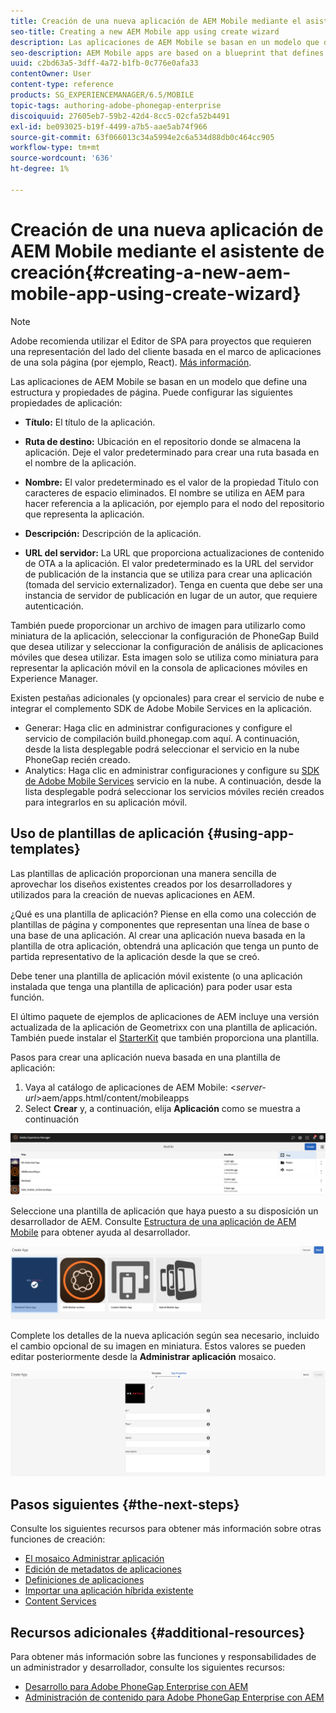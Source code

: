 ```yaml
---
title: Creación de una nueva aplicación de AEM Mobile mediante el asistente de creación
seo-title: Creating a new AEM Mobile app using create wizard
description: Las aplicaciones de AEM Mobile se basan en un modelo que define una estructura y propiedades de página. Siga esta página para obtener información sobre cómo crear una nueva aplicación basada en una plantilla de aplicación.
seo-description: AEM Mobile apps are based on a blueprint that defines a page structure and properties. Follow this page to learn about how to create a new app based on an app template.
uuid: c2bd63a5-3dff-4a72-b1fb-0c776e0afa33
contentOwner: User
content-type: reference
products: SG_EXPERIENCEMANAGER/6.5/MOBILE
topic-tags: authoring-adobe-phonegap-enterprise
discoiquuid: 27605eb7-59b2-42d4-8cc5-02cfa52b4491
exl-id: be093025-b19f-4499-a7b5-aae5ab74f966
source-git-commit: 63f066013c34a5994e2c6a534d88db0c464cc905
workflow-type: tm+mt
source-wordcount: '636'
ht-degree: 1%

---
```


# Creación de una nueva aplicación de AEM Mobile mediante el asistente de creación{#creating-a-new-aem-mobile-app-using-create-wizard}

>[!NOTE]
>
>Adobe recomienda utilizar el Editor de SPA para proyectos que requieren una representación del lado del cliente basada en el marco de aplicaciones de una sola página (por ejemplo, React). [Más información](/help/sites-developing/spa-overview.md).

Las aplicaciones de AEM Mobile se basan en un modelo que define una estructura y propiedades de página. Puede configurar las siguientes propiedades de aplicación:

* **Título:** El título de la aplicación.
* **Ruta de destino:** Ubicación en el repositorio donde se almacena la aplicación. Deje el valor predeterminado para crear una ruta basada en el nombre de la aplicación.

* **Nombre:** El valor predeterminado es el valor de la propiedad Título con caracteres de espacio eliminados. El nombre se utiliza en AEM para hacer referencia a la aplicación, por ejemplo para el nodo del repositorio que representa la aplicación.
* **Descripción:** Descripción de la aplicación.
* **URL del servidor:** La URL que proporciona actualizaciones de contenido de OTA a la aplicación. El valor predeterminado es la URL del servidor de publicación de la instancia que se utiliza para crear una aplicación (tomada del servicio externalizador). Tenga en cuenta que debe ser una instancia de servidor de publicación en lugar de un autor, que requiere autenticación.

También puede proporcionar un archivo de imagen para utilizarlo como miniatura de la aplicación, seleccionar la configuración de PhoneGap Build que desea utilizar y seleccionar la configuración de análisis de aplicaciones móviles que desea utilizar. Esta imagen solo se utiliza como miniatura para representar la aplicación móvil en la consola de aplicaciones móviles en Experience Manager.

Existen pestañas adicionales (y opcionales) para crear el servicio de nube e integrar el complemento SDK de Adobe Mobile Services en la aplicación.

* Generar: Haga clic en administrar configuraciones y configure el servicio de compilación build.phonegap.com aquí. A continuación, desde la lista desplegable podrá seleccionar el servicio en la nube PhoneGap recién creado.
* Analytics: Haga clic en administrar configuraciones y configure su [SDK de Adobe Mobile Services](https://experienceleague.adobe.com/docs/mobile-services/using/home.html) servicio en la nube. A continuación, desde la lista desplegable podrá seleccionar los servicios móviles recién creados para integrarlos en su aplicación móvil.

## Uso de plantillas de aplicación {#using-app-templates}

Las plantillas de aplicación proporcionan una manera sencilla de aprovechar los diseños existentes creados por los desarrolladores y utilizados para la creación de nuevas aplicaciones en AEM.

¿Qué es una plantilla de aplicación? Piense en ella como una colección de plantillas de página y componentes que representan una línea de base o una base de una aplicación.
Al crear una aplicación nueva basada en la plantilla de otra aplicación, obtendrá una aplicación que tenga un punto de partida representativo de la aplicación desde la que se creó.

Debe tener una plantilla de aplicación móvil existente (o una aplicación instalada que tenga una plantilla de aplicación) para poder usar esta función.

El último paquete de ejemplos de aplicaciones de AEM incluye una versión actualizada de la aplicación de Geometrixx con una plantilla de aplicación. También puede instalar el [StarterKit](https://github.com/Adobe-Marketing-Cloud-Apps/aem-phonegap-starter-kit) que también proporciona una plantilla.

Pasos para crear una aplicación nueva basada en una plantilla de aplicación:

1. Vaya al catálogo de aplicaciones de AEM Mobile: &lt;*server-url*>aem/apps.html/content/mobileapps
1. Select **Crear** y, a continuación, elija **Aplicación** como se muestra a continuación

![chlimage_1-158](assets/chlimage_1-158.png)

Seleccione una plantilla de aplicación que haya puesto a su disposición un desarrollador de AEM. Consulte [Estructura de una aplicación de AEM Mobile](/help/mobile/phonegap-structure-an-app.md) para obtener ayuda al desarrollador.

![chlimage_1-159](assets/chlimage_1-159.png)

Complete los detalles de la nueva aplicación según sea necesario, incluido el cambio opcional de su imagen en miniatura. Estos valores se pueden editar posteriormente desde la **Administrar aplicación** mosaico.

![chlimage_1-160](assets/chlimage_1-160.png)

## Pasos siguientes {#the-next-steps}

Consulte los siguientes recursos para obtener más información sobre otras funciones de creación:

* [El mosaico Administrar aplicación](/help/mobile/phonegap-app-details-tile.md)
* [Edición de metadatos de aplicaciones](/help/mobile/phonegap-editmetadata.md)
* [Definiciones de aplicaciones](/help/mobile/phonegap-app-definitions.md)
* [Importar una aplicación híbrida existente](/help/mobile/phonegap-adding-content-to-imported-app.md)
* [Content Services](/help/mobile/develop-content-as-a-service.md)

## Recursos adicionales {#additional-resources}

Para obtener más información sobre las funciones y responsabilidades de un administrador y desarrollador, consulte los siguientes recursos:

* [Desarrollo para Adobe PhoneGap Enterprise con AEM](/help/mobile/developing-in-phonegap.md)
* [Administración de contenido para Adobe PhoneGap Enterprise con AEM](/help/mobile/administer-phonegap.md)
